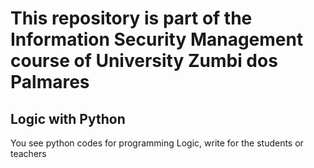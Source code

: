 
# This repository is part of the Information Security Management course of University Zumbi dos Palmares
## Logic with Python
You see python codes for programming Logic, write for the students or teachers
